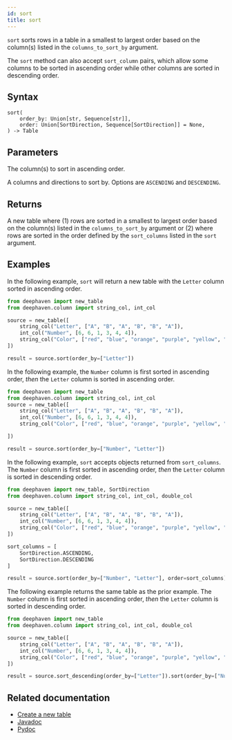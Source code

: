```yaml
---
id: sort
title: sort
---
```


`sort` sorts rows in a table in a smallest to largest order based on the column(s) listed in the `columns_to_sort_by` argument.

The `sort` method can also accept `sort_column` pairs, which allow some columns to be sorted in ascending order while other columns are sorted in descending order.

## Syntax

```
sort(
    order_by: Union[str, Sequence[str]],
    order: Union[SortDirection, Sequence[SortDirection]] = None,
) -> Table
```

## Parameters

<ParamTable>
<Param name="order_by" type="Union[str, Sequence[str]]">

The column(s) to sort in ascending order.

</Param>
<Param name="order" type="Union[SortDirection, Sequence[SortDirection]]" optional>

A columns and directions to sort by. Options are `ASCENDING` and `DESCENDING`.

</Param>
</ParamTable>

## Returns

A new table where (1) rows are sorted in a smallest to largest order based on the column(s) listed in the `columns_to_sort_by` argument or (2) where rows are sorted in the order defined by the `sort_columns` listed in the `sort` argument.

## Examples

In the following example, `sort` will return a new table with the `Letter` column sorted in ascending order.

```python order=source,result
from deephaven import new_table
from deephaven.column import string_col, int_col

source = new_table([
    string_col("Letter", ["A", "B", "A", "B", "B", "A"]),
    int_col("Number", [6, 6, 1, 3, 4, 4]),
    string_col("Color", ["red", "blue", "orange", "purple", "yellow", "pink"])
])

result = source.sort(order_by=["Letter"])
```

In the following example, the `Number` column is first sorted in ascending order, _then_ the `Letter` column is sorted in ascending order.

```python order=source,result
from deephaven import new_table
from deephaven.column import string_col, int_col
source = new_table([
    string_col("Letter", ["A", "B", "A", "B", "B", "A"]),
    int_col("Number", [6, 6, 1, 3, 4, 4]),
    string_col("Color", ["red", "blue", "orange", "purple", "yellow", "pink"])

])

result = source.sort(order_by=["Number", "Letter"])

```

In the following example, `sort` accepts objects returned from `sort_columns`. The `Number` column is first sorted in ascending order, _then_ the `Letter` column is sorted in descending order.

```python order=source,result
from deephaven import new_table, SortDirection
from deephaven.column import string_col, int_col, double_col

source = new_table([
    string_col("Letter", ["A", "B", "A", "B", "B", "A"]),
    int_col("Number", [6, 6, 1, 3, 4, 4]),
    string_col("Color", ["red", "blue", "orange", "purple", "yellow", "pink"])
])

sort_columns = [
    SortDirection.ASCENDING,
    SortDirection.DESCENDING
]

result = source.sort(order_by=["Number", "Letter"], order=sort_columns)
```

The following example returns the same table as the prior example. The `Number` column is first sorted in ascending order, _then_ the `Letter` column is sorted in descending order.

```python order=source,result
from deephaven import new_table
from deephaven.column import string_col, int_col, double_col

source = new_table([
    string_col("Letter", ["A", "B", "A", "B", "B", "A"]),
    int_col("Number", [6, 6, 1, 3, 4, 4]),
    string_col("Color", ["red", "blue", "orange", "purple", "yellow", "pink"])
])

result = source.sort_descending(order_by=["Letter"]).sort(order_by=["Number"])
```

## Related documentation

- [Create a new table](../../../how-to-guides/new-table.md)
- [Javadoc](<https://deephaven.io/core/javadoc/io/deephaven/api/TableOperations.html#sort(java.lang.String...)>)
- [Pydoc](https://deephaven.io/core/pydoc/code/deephaven.table.html?highlight=sort#deephaven.table.Table.sort)
